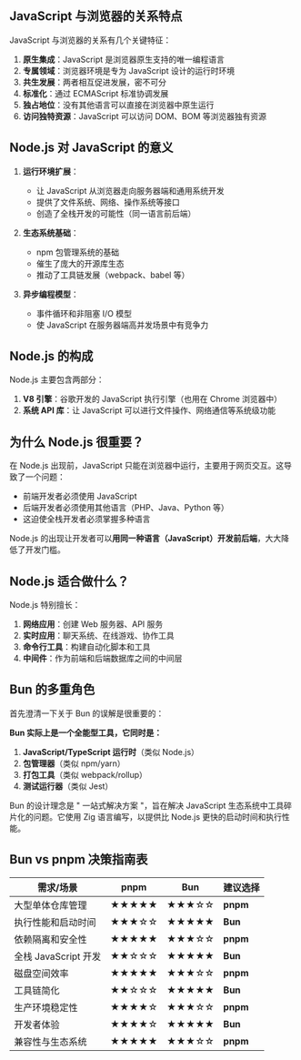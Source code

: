 ## JavaScript 与浏览器的关系特点

JavaScript 与浏览器的关系有几个关键特征：

1. **原生集成**：JavaScript 是浏览器原生支持的唯一编程语言
2. **专属领域**：浏览器环境是专为 JavaScript 设计的运行时环境
3. **共生发展**：两者相互促进发展，密不可分
4. **标准化**：通过 ECMAScript 标准协调发展
5. **独占地位**：没有其他语言可以直接在浏览器中原生运行
6. **访问独特资源**：JavaScript 可以访问 DOM、BOM 等浏览器独有资源

## Node.js 对 JavaScript 的意义

1. **运行环境扩展**：

	- 让 JavaScript 从浏览器走向服务器端和通用系统开发
	- 提供了文件系统、网络、操作系统等接口
	- 创造了全栈开发的可能性（同一语言前后端）
2. **生态系统基础**：

	- npm 包管理系统的基础
	- 催生了庞大的开源库生态
	- 推动了工具链发展（webpack、babel 等）
3. **异步编程模型**：

	- 事件循环和非阻塞 I/O 模型
	- 使 JavaScript 在服务器端高并发场景中有竞争力

## Node.js 的构成

Node.js 主要包含两部分：

1. **V8 引擎**：谷歌开发的 JavaScript 执行引擎（也用在 Chrome 浏览器中）
2. **系统 API 库**：让 JavaScript 可以进行文件操作、网络通信等系统级功能

## 为什么 Node.js 很重要？

在 Node.js 出现前，JavaScript 只能在浏览器中运行，主要用于网页交互。这导致了一个问题：

- 前端开发者必须使用 JavaScript
- 后端开发者必须使用其他语言（PHP、Java、Python 等）
- 这迫使全栈开发者必须掌握多种语言

Node.js 的出现让开发者可以**用同一种语言（JavaScript）开发前后端**，大大降低了开发门槛。

## Node.js 适合做什么？

Node.js 特别擅长：

1. **网络应用**：创建 Web 服务器、API 服务
2. **实时应用**：聊天系统、在线游戏、协作工具
3. **命令行工具**：构建自动化脚本和工具
4. **中间件**：作为前端和后端数据库之间的中间层

## Bun 的多重角色

首先澄清一下关于 Bun 的误解是很重要的：

**Bun 实际上是一个全能型工具，它同时是：**

1. **JavaScript/TypeScript 运行时**（类似 Node.js）
2. **包管理器**（类似 npm/yarn）
3. **打包工具**（类似 webpack/rollup）
4. **测试运行器**（类似 Jest）

Bun 的设计理念是 " 一站式解决方案 "，旨在解决 JavaScript 生态系统中工具碎片化的问题。它使用 Zig 语言编写，以提供比 Node.js 更快的启动时间和执行性能。

## Bun vs pnpm 决策指南表

|需求/场景|pnpm|Bun|建议选择|
|---|---|---|---|
|大型单体仓库管理|★★★★★|★★★☆☆|**pnpm**|
|执行性能和启动时间|★★★☆☆|★★★★★|**Bun**|
|依赖隔离和安全性|★★★★★|★★★☆☆|**pnpm**|
|全栈 JavaScript 开发|★★☆☆☆|★★★★★|**Bun**|
|磁盘空间效率|★★★★★|★★★☆☆|**pnpm**|
|工具链简化|★★☆☆☆|★★★★★|**Bun**|
|生产环境稳定性|★★★★☆|★★★☆☆|**pnpm**|
|开发者体验|★★★★☆|★★★★★|**Bun**|
|兼容性与生态系统|★★★★★|★★★☆☆|**pnpm**|
